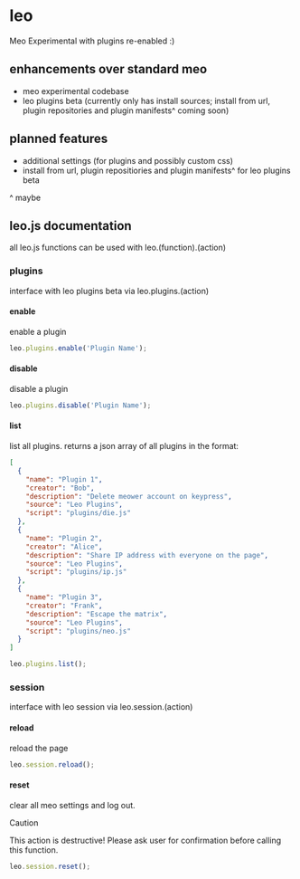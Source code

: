 # leo
Meo Experimental with plugins re-enabled :)

## enhancements over standard meo
- meo experimental codebase
- leo plugins beta (currently only has install sources; install from url, plugin repositories and plugin manifests^ coming soon)

## planned features
- additional settings (for plugins and possibly custom css)
- install from url, plugin repositiories and plugin manifests^ for leo plugins beta

^ maybe

## leo.js documentation
all leo.js functions can be used with leo.(function).(action)

### plugins
interface with leo plugins beta via leo.plugins.(action)

#### enable
enable a plugin

```javascript
leo.plugins.enable('Plugin Name');
```
#### disable
disable a plugin

```javascript
leo.plugins.disable('Plugin Name');
```

#### list
list all plugins. returns a json array of all plugins in the format:
```json
[
  {
    "name": "Plugin 1",
    "creator": "Bob",
    "description": "Delete meower account on keypress",
    "source": "Leo Plugins",
    "script": "plugins/die.js"
  },
  {
    "name": "Plugin 2",
    "creator": "Alice",
    "description": "Share IP address with everyone on the page",
    "source": "Leo Plugins",
    "script": "plugins/ip.js"
  },
  {
    "name": "Plugin 3",
    "creator": "Frank",
    "description": "Escape the matrix",
    "source": "Leo Plugins",
    "script": "plugins/neo.js"
  }
]
```

```javascript
leo.plugins.list();
```

### session
interface with leo session via leo.session.(action)

#### reload
reload the page

```javascript
leo.session.reload();
```

#### reset
clear all meo settings and log out.

> [!CAUTION]
> This action is destructive! Please ask user for confirmation before calling this function.

```javascript
leo.session.reset();
```

